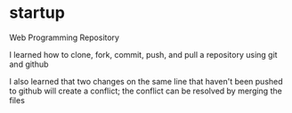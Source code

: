 # startup
Web Programming Repository

I learned how to clone, fork, commit, push, and pull a repository using git and github

I also learned that two changes on the same line that haven't been pushed to github will create a conflict; the conflict can be resolved by merging the files